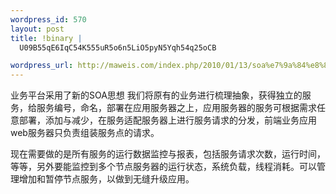 ```yaml
--- 
wordpress_id: 570
layout: post
title: !binary |
  U09B55qE6IqC54K555uR5o6n5LiO5pyN5Yqh54q25oCB

wordpress_url: http://maweis.com/index.php/2010/01/13/soa%e7%9a%84%e8%8a%82%e7%82%b9%e7%9b%91%e6%8e%a7%e4%b8%8e%e6%9c%8d%e5%8a%a1%e7%8a%b6%e6%80%81/
---
```

业务平台采用了新的SOA思想
我们将原有的业务进行梳理抽象，获得独立的服务，给服务编号，命名，部署在应用服务器之上，应用服务器的服务可根据需求任意部署，添加与减少，在服务适配服务器上进行服务请求的分发，前端业务应用web服务器只负责组装服务点的请求。

现在需要做的是所有服务的运行数据监控与报表，包括服务请求次数，运行时间，等等，另外要能监控到多个节点服务器的运行状态，系统负载，线程消耗。可以管理增加和暂停节点服务，以做到无缝升级应用。
